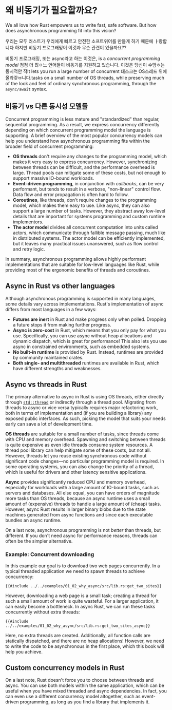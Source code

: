 # 왜 비동기가 필요할까요?

We all love how Rust empowers us to write fast, safe software.
But how does asynchronous programming fit into this vision?

우리는 모두 러스트가 우리에게 빠르고 안전한 소프트위어를 만들게 하기 때문에 ㅏ랑합니다 하지만 비동기 프로그래밍이 이것과 무슨 관련이 있을까요??

비동기 프로그래밍, 또는 async라고 하는 이것은, is a _concurrent programming model_
점점 더 많ㅇ느 언어들이 비동기를 지원하고 있습니다.
이것은 당신이 수맘ㅎ는 동시적안 작It lets you run a large number of concurrent
태스크는 OS스레드 위에 올라갖ㅂ니다.tasks on a small number of OS threads, while preserving much of the
look and feel of ordinary synchronous programming, through the
`async/await` syntax.

## 비동기 vs 다른 동시성 모델들

Concurrent programming is less mature and "standardized" than
regular, sequential programming. As a result, we express concurrency
differently depending on which concurrent programming model
the language is supporting.
A brief overview of the most popular concurrency models can help
you understand how asynchronous programming fits within the broader
field of concurrent programming:

- **OS threads** don't require any changes to the programming model,
  which makes it very easy to express concurrency. However, synchronizing
  between threads can be difficult, and the performance overhead is large.
  Thread pools can mitigate some of these costs, but not enough to support
  massive IO-bound workloads.
- **Event-driven programming**, in conjunction with _callbacks_, can be very
  performant, but tends to result in a verbose, "non-linear" control flow.
  Data flow and error propagation is often hard to follow.
- **Coroutines**, like threads, don't require changes to the programming model,
  which makes them easy to use. Like async, they can also support a large
  number of tasks. However, they abstract away low-level details that
  are important for systems programming and custom runtime implementors.
- **The actor model** divides all concurrent computation into units called
  actors, which communicate through fallible message passing, much like
  in distributed systems. The actor model can be efficiently implemented, but it leaves
  many practical issues unanswered, such as flow control and retry logic.

In summary, asynchronous programming allows highly performant implementations
that are suitable for low-level languages like Rust, while providing
most of the ergonomic benefits of threads and coroutines.

## Async in Rust vs other languages

Although asynchronous programming is supported in many languages, some
details vary across implementations. Rust's implementation of async
differs from most languages in a few ways:

- **Futures are inert** in Rust and make progress only when polled. Dropping a
  future stops it from making further progress.
- **Async is zero-cost** in Rust, which means that you only pay for what you use.
  Specifically, you can use async without heap allocations and dynamic dispatch,
  which is great for performance!
  This also lets you use async in constrained environments, such as embedded systems.
- **No built-in runtime** is provided by Rust. Instead, runtimes are provided by
  community maintained crates.
- **Both single- and multithreaded** runtimes are available in Rust, which have
  different strengths and weaknesses.

## Async vs threads in Rust

The primary alternative to async in Rust is using OS threads, either
directly through [`std::thread`](https://doc.rust-lang.org/std/thread/)
or indirectly through a thread pool.
Migrating from threads to async or vice versa
typically requires major refactoring work, both in terms of implementation and
(if you are building a library) any exposed public interfaces. As such,
picking the model that suits your needs early can save a lot of development time.

**OS threads** are suitable for a small number of tasks, since threads come with
CPU and memory overhead. Spawning and switching between threads
is quite expensive as even idle threads consume system resources.
A thread pool library can help mitigate some of these costs, but not all.
However, threads let you reuse existing synchronous code without significant
code changes—no particular programming model is required.
In some operating systems, you can also change the priority of a thread,
which is useful for drivers and other latency sensitive applications.

**Async** provides significantly reduced CPU and memory
overhead, especially for workloads with a
large amount of IO-bound tasks, such as servers and databases.
All else equal, you can have orders of magnitude more tasks than OS threads,
because an async runtime uses a small amount of (expensive) threads to handle
a large amount of (cheap) tasks.
However, async Rust results in larger binary blobs due to the state
machines generated from async functions and since each executable
bundles an async runtime.

On a last note, asynchronous programming is not _better_ than threads,
but different.
If you don't need async for performance reasons, threads can often be
the simpler alternative.

### Example: Concurrent downloading

In this example our goal is to download two web pages concurrently.
In a typical threaded application we need to spawn threads
to achieve concurrency:

```rust,ignore
{{#include ../../examples/01_02_why_async/src/lib.rs:get_two_sites}}
```

However, downloading a web page is a small task; creating a thread
for such a small amount of work is quite wasteful. For a larger application, it
can easily become a bottleneck. In async Rust, we can run these tasks
concurrently without extra threads:

```rust,ignore
{{#include ../../examples/01_02_why_async/src/lib.rs:get_two_sites_async}}
```

Here, no extra threads are created. Additionally, all function calls are statically
dispatched, and there are no heap allocations!
However, we need to write the code to be asynchronous in the first place,
which this book will help you achieve.

## Custom concurrency models in Rust

On a last note, Rust doesn't force you to choose between threads and async.
You can use both models within the same application, which can be
useful when you have mixed threaded and async dependencies.
In fact, you can even use a different concurrency model altogether,
such as event-driven programming, as long as you find a library that
implements it.
